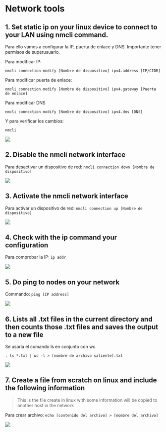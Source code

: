 # Network tools

## 1. Set static ip on your linux device to connect to your LAN using nmcli command.

Para ello vamos a configurar la IP, puerta de enlace y DNS. Importante tener permisos de superusuario.

Para modificar IP:

`nmcli connection modify [Nombre de dispositivo] ipv4.address [IP/CIDR]`

Para modificar puerta de enlace:

`nmcli connection modify [Nombre de dispositivo] ipv4.gateway [Puerta de enlace]`

Para modificar DNS

`nmcli connection modify [Nombre de dispositivo] ipv4.dns [DNS]`

Y para verificar los cambios:

`nmcli`

![](/nmcli1.png)

## 2. Disable the nmcli network interface

Para desactivar un dispositivo de red:
`nmcli connection down [Nombre de dispositivo]`

![](/nmcli2.png)

## 3. Activate the nmcli network interface

Para activar un dispositivo de red:
`nmcli connection up [Nombre de dispositivo]`

![](/nmcli3.png)

## 4. Check with the ip command your configuration

Para comprobar la IP:
`ip addr`

![](/nmcli4.png)

## 5. Do ping to nodes on your network

Commando: 
`ping [IP address]`

![](/nmcli5.png)

## 6. Lists all .txt files in the current directory and then counts those .txt files and saves the output to a new file

Se usaría el comando ls en conjunto con wc.

`. ls *.txt | wc -l > [nombre de archivo saliente].txt`

![](/nmcli6.png)

## 7. Create a file from scratch on linux and include the following information

> This is the file create in linux with some information will be copied to another host in the network

Para crear archivo:
`echo [contenido del archivo] > [nombre del archivo] `

![](/nmcli7.png)
